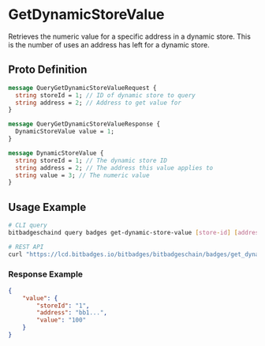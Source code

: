# GetDynamicStoreValue

Retrieves the numeric value for a specific address in a dynamic store. This is the number of uses an address has left for a dynamic store.

## Proto Definition

```protobuf
message QueryGetDynamicStoreValueRequest {
  string storeId = 1; // ID of dynamic store to query
  string address = 2; // Address to get value for
}

message QueryGetDynamicStoreValueResponse {
  DynamicStoreValue value = 1;
}

message DynamicStoreValue {
  string storeId = 1; // The dynamic store ID
  string address = 2; // The address this value applies to
  string value = 3; // The numeric value
}
```

## Usage Example

```bash
# CLI query
bitbadgeschaind query badges get-dynamic-store-value [store-id] [address]

# REST API
curl "https://lcd.bitbadges.io/bitbadges/bitbadgeschain/badges/get_dynamic_store_value/1/bb1..."
```

### Response Example

```json
{
    "value": {
        "storeId": "1",
        "address": "bb1...",
        "value": "100"
    }
}
```
